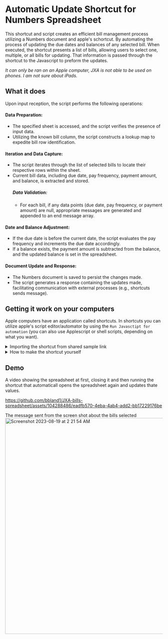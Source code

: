 # Automatic Update Shortcut for Numbers Spreadsheet
This shortcut and script creates an efficient bill management process utilizing a Numbers document and apple's schortcut. By automating the process of updating the due dates and balances of any selected bill. When executed, the shortcut presents a list of bills, allowing users to select one, multiple, or all bills for updating. That information is passed through the shortcut to the Javascript to preform the updates.

*It can only be ran on an Apple computer, JXA is not able to be used on phones. I am not sure about iPads.*

## What it does
Upon input reception, the script performs the following operations:

#### Data Preparation:
  - The specified sheet is accessed, and the script verifies the presence of input data.
  - Utilizing the known bill column, the script constructs a lookup map to expedite bill row identification.
#### Iteration and Data Capture:
  - The script iterates through the list of selected bills to locate their respective rows within the sheet.
  - Current bill data, including due date, pay frequency, payment amount, and balance, is extracted and stored.
    ##### Data Validation:
      - For each bill, if any data points (due date, pay frequency, or payment amount) are null, appropriate messages are generated and   appended to an end message array.
#### Date and Balance Adjustment:
  - If the due date is before the current date, the script evaluates the pay frequency and increments the due date accordingly.
  - If a balance exists, the payment amount is subtracted from the balance, and the updated balance is set in the spreadsheet.
#### Document Update and Response:
  - The Numbers document is saved to persist the changes made.
  - The script generates a response containing the updates made, facilitating communication with external processes (e.g., shortcuts sends message).

## Getting it work on your computers
Apple computers have an application called shortcuts. In shortcuts you can utilize apple's script editor/automator by using the `Run Javasctipt for automation` (you can also use Applescript or shell scripts, depending on what you want).

<details>
  <summary>Importing the shortcut from shared sample link</summary>
  1. Click this iCloud link and click add shortcut
  - https://www.icloud.com/shortcuts/bf019df510ff4df58384066abf5d8750

  <img width="307" alt="Screenshot 2023-08-19 at 1 54 35 AM" src="https://github.com/bbland1/JXA-bills-spreadsheet/assets/104288486/82233ee5-5dbb-4718-9c45-b45d77a62b7c">

  - If you know the information for the import questions you can fill them out now or they can be editied after the import

    <img width="207" alt="Screenshot 2023-08-19 at 1 57 38 AM" src="https://github.com/bbland1/JXA-bills-spreadsheet/assets/104288486/f500a2d3-d199-4e13-b966-c39cac46d241">

2. Right click the shortcut and click edit

<img width="228" alt="Screenshot 2023-08-19 at 1 10 18 AM" src="https://github.com/bbland1/JXA-bills-spreadsheet/assets/104288486/97af8c7b-f909-4e35-9ce7-62ef12b8b5c4">

3. Edit the list values to be the ones in the spreadsheet

<img width="337" alt="Screenshot 2023-08-19 at 1 10 40 AM" src="https://github.com/bbland1/JXA-bills-spreadsheet/assets/104288486/fdd9bb75-d79b-4b4b-89a3-180f90f572e3">

4. Edit the value of the spreadsheet to open to the one you are using

<img width="337" alt="Screenshot 2023-08-19 at 1 10 54 AM" src="https://github.com/bbland1/JXA-bills-spreadsheet/assets/104288486/92a42818-8b0f-4d95-b1ba-e5134ca0561a">

5. Add the proper recipent to the send message

<img width="337" alt="Screenshot 2023-08-19 at 1 11 19 AM" src="https://github.com/bbland1/JXA-bills-spreadsheet/assets/104288486/a12e93d7-fe73-49e6-8fc6-d9c6e0739d1c">

6. Click the information button in the upper right hand corner

<img width="267" alt="Screenshot 2023-08-19 at 1 11 37 AM" src="https://github.com/bbland1/JXA-bills-spreadsheet/assets/104288486/422c6193-83f7-4a50-8f77-355b52d6c73d">

7. Make sure the settings match the screenshot to allow the proper access of the shortcut steps to your items

<img width="267" alt="Screenshot 2023-08-19 at 1 11 57 AM" src="https://github.com/bbland1/JXA-bills-spreadsheet/assets/104288486/0d6cdec8-74ae-45bb-8437-07d468d3f0ec">
</details>

<details>
  <summary>How to make the shortcut yourself</summary>
  1. Open Shortcuts.
  2. Click `New Shortcut` in the upper right hand corner.
  3. From `scripting` select (in this order):
    - `List`
    - `Choose from List`
    - `Add to Variable`
    - `Open Spreadsheet`
    - `Run Javasctipt for Mac Automation`
    - `Send Message`
  4. Add the bills needed to be selected from the list to the list values.
  5. Set the choose from list to select from the list you made if is not set.
  6. Set the chosen item to the variable named as you want.
  7. set the spreadsheet to be opened to the specifc spreadsheet you will use.
  8. Copy the JS from [automationFunc.js](./automationFunc.js) and replace the deafult text in the `Run Javasctipt for Mac Automation` spot.
  9. Set the message to be sent when updated and the recipent to who you want.
</details>

## Demo
A video showing the spreadsheet at first, closing it and then running the shortcut that automaticall opens the spreadsheet again and updates thate values.



https://github.com/bbland1/JXA-bills-spreadsheet/assets/104288486/eadfb570-4eba-4ab4-add2-bb17229176be




The message sent from the screen shot about the bills selected
<img width="688" alt="Screenshot 2023-08-19 at 2 21 54 AM" src="https://github.com/bbland1/JXA-bills-spreadsheet/assets/104288486/bab931fc-6918-4c7a-97fa-c5daa306017b">

    
